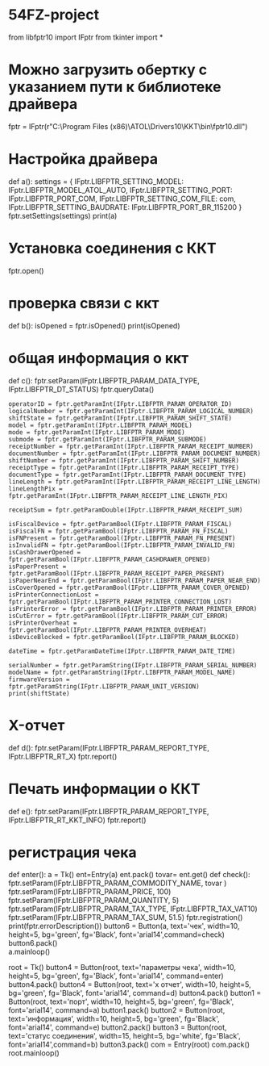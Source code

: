 # 54FZ-project
from libfptr10 import IFptr
from tkinter import *

# Можно загрузить обертку с указанием пути к библиотеке драйвера
fptr = IFptr(r"C:\Program Files (x86)\ATOL\Drivers10\KKT\bin\fptr10.dll")


# Настройка драйвера
def a():
    settings = {
        IFptr.LIBFPTR_SETTING_MODEL: IFptr.LIBFPTR_MODEL_ATOL_AUTO,
        IFptr.LIBFPTR_SETTING_PORT: IFptr.LIBFPTR_PORT_COM,
        IFptr.LIBFPTR_SETTING_COM_FILE: com,
        IFptr.LIBFPTR_SETTING_BAUDRATE: IFptr.LIBFPTR_PORT_BR_115200
    }
    fptr.setSettings(settings)
    print(a)


# Установка соединения с ККТ
fptr.open()


# проверка связи с ккт
def b():
    isOpened = fptr.isOpened()
    print(isOpened)


# общая информация о ккт
def c():
    fptr.setParam(IFptr.LIBFPTR_PARAM_DATA_TYPE, IFptr.LIBFPTR_DT_STATUS)
    fptr.queryData()

    operatorID = fptr.getParamInt(IFptr.LIBFPTR_PARAM_OPERATOR_ID)
    logicalNumber = fptr.getParamInt(IFptr.LIBFPTR_PARAM_LOGICAL_NUMBER)
    shiftState = fptr.getParamInt(IFptr.LIBFPTR_PARAM_SHIFT_STATE)
    model = fptr.getParamInt(IFptr.LIBFPTR_PARAM_MODEL)
    mode = fptr.getParamInt(IFptr.LIBFPTR_PARAM_MODE)
    submode = fptr.getParamInt(IFptr.LIBFPTR_PARAM_SUBMODE)
    receiptNumber = fptr.getParamInt(IFptr.LIBFPTR_PARAM_RECEIPT_NUMBER)
    documentNumber = fptr.getParamInt(IFptr.LIBFPTR_PARAM_DOCUMENT_NUMBER)
    shiftNumber = fptr.getParamInt(IFptr.LIBFPTR_PARAM_SHIFT_NUMBER)
    receiptType = fptr.getParamInt(IFptr.LIBFPTR_PARAM_RECEIPT_TYPE)
    documentType = fptr.getParamInt(IFptr.LIBFPTR_PARAM_DOCUMENT_TYPE)
    lineLength = fptr.getParamInt(IFptr.LIBFPTR_PARAM_RECEIPT_LINE_LENGTH)
    lineLengthPix = fptr.getParamInt(IFptr.LIBFPTR_PARAM_RECEIPT_LINE_LENGTH_PIX)

    receiptSum = fptr.getParamDouble(IFptr.LIBFPTR_PARAM_RECEIPT_SUM)

    isFiscalDevice = fptr.getParamBool(IFptr.LIBFPTR_PARAM_FISCAL)
    isFiscalFN = fptr.getParamBool(IFptr.LIBFPTR_PARAM_FN_FISCAL)
    isFNPresent = fptr.getParamBool(IFptr.LIBFPTR_PARAM_FN_PRESENT)
    isInvalidFN = fptr.getParamBool(IFptr.LIBFPTR_PARAM_INVALID_FN)
    isCashDrawerOpened = fptr.getParamBool(IFptr.LIBFPTR_PARAM_CASHDRAWER_OPENED)
    isPaperPresent = fptr.getParamBool(IFptr.LIBFPTR_PARAM_RECEIPT_PAPER_PRESENT)
    isPaperNearEnd = fptr.getParamBool(IFptr.LIBFPTR_PARAM_PAPER_NEAR_END)
    isCoverOpened = fptr.getParamBool(IFptr.LIBFPTR_PARAM_COVER_OPENED)
    isPrinterConnectionLost = fptr.getParamBool(IFptr.LIBFPTR_PARAM_PRINTER_CONNECTION_LOST)
    isPrinterError = fptr.getParamBool(IFptr.LIBFPTR_PARAM_PRINTER_ERROR)
    isCutError = fptr.getParamBool(IFptr.LIBFPTR_PARAM_CUT_ERROR)
    isPrinterOverheat = fptr.getParamBool(IFptr.LIBFPTR_PARAM_PRINTER_OVERHEAT)
    isDeviceBlocked = fptr.getParamBool(IFptr.LIBFPTR_PARAM_BLOCKED)

    dateTime = fptr.getParamDateTime(IFptr.LIBFPTR_PARAM_DATE_TIME)

    serialNumber = fptr.getParamString(IFptr.LIBFPTR_PARAM_SERIAL_NUMBER)
    modelName = fptr.getParamString(IFptr.LIBFPTR_PARAM_MODEL_NAME)
    firmwareVersion = fptr.getParamString(IFptr.LIBFPTR_PARAM_UNIT_VERSION)
    print(shiftState)


# X-отчет
def d():
    fptr.setParam(IFptr.LIBFPTR_PARAM_REPORT_TYPE, IFptr.LIBFPTR_RT_X)
    fptr.report()


# Печать информации о ККТ
def e():
    fptr.setParam(IFptr.LIBFPTR_PARAM_REPORT_TYPE, IFptr.LIBFPTR_RT_KKT_INFO)
    fptr.report()


# регистрация чека
    
def enter():
    a = Tk()
    ent=Entry(a)
    ent.pack()
    tovar= ent.get()
    def check():    
        fptr.setParam(IFptr.LIBFPTR_PARAM_COMMODITY_NAME, tovar )
        fptr.setParam(IFptr.LIBFPTR_PARAM_PRICE, 100)
        fptr.setParam(IFptr.LIBFPTR_PARAM_QUANTITY, 5)
        fptr.setParam(IFptr.LIBFPTR_PARAM_TAX_TYPE, IFptr.LIBFPTR_TAX_VAT10)
        fptr.setParam(IFptr.LIBFPTR_PARAM_TAX_SUM, 51.5)
        fptr.registration()
        print(fptr.errorDescription())
    button6 = Button(a, text='чек', width=10, height=5, bg='green', fg='Black', font='arial14',command=check)
    button6.pack()   
    a.mainloop()
    
root = Tk()
button4 = Button(root, text='параметры чека', width=10, height=5, bg='green', fg='Black', font='arial14', command=enter)
button4.pack()
button4 = Button(root, text='х отчет', width=10, height=5, bg='green', fg='Black', font='arial14', command=d)
button4.pack()
button1 = Button(root, text='порт', width=10, height=5, bg='green', fg='Black', font='arial14', command=a)
button1.pack()
button2 = Button(root, text='информация', width=10, height=5, bg='green', fg='Black', font='arial14', command=e)
button2.pack()
button3 = Button(root, text='статус соединения', width=15, height=5, bg='white', fg='Black', font='arial14',command=b)
button3.pack()
com = Entry(root)
com.pack()
root.mainloop()
